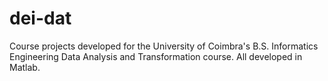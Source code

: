 dei-dat
=======

Course projects developed for the University of Coimbra's B.S. Informatics Engineering Data Analysis and Transformation course. All developed in Matlab.
